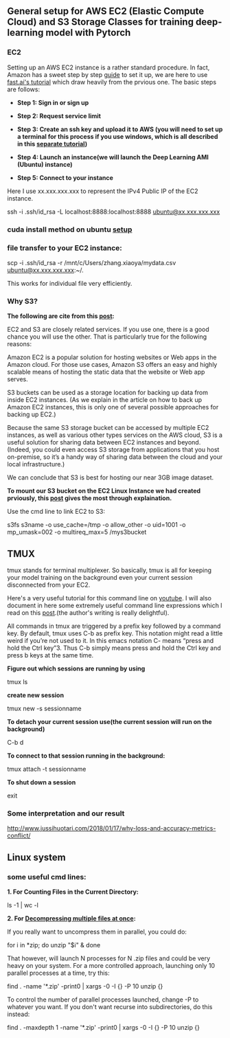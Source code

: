 
## General setup for AWS EC2 (Elastic Compute Cloud) and S3 Storage Classes for training deep-learning model with Pytorch

### EC2

Setting up an AWS EC2 instance is a rather standard procedure. In fact, Amazon has a sweet step by step [guide](https://aws.amazon.com/getting-started/tutorials/get-started-dlami/) to set it up, we are here to use [fast.ai's tutorial](https://course.fast.ai/start_aws.html) which draw heavily from the prvious one. The basic steps are follows:

* **Step 1: Sign in or sign up**
* **Step 2: Request service limit**
* **Step 3: Create an ssh key and upload it to AWS (you will need to set up a terminal for this process if you use windows, which is all described in this [separate tutorial](https://course.fast.ai/terminal_tutorial.html))**

* **Step 4: Launch an instance(we will launch the Deep Learning AMI (Ubuntu) instance)**
* **Step 5: Connect to your instance**

Here I use xx.xxx.xxx.xxx to represent the IPv4 Public IP of the EC2 instance.

ssh -i .ssh/id_rsa -L localhost:8888:localhost:8888 ubuntu@xx.xxx.xxx.xxx


### cuda install method on ubuntu [setup](https://github.com/kevinzakka/blog-code/blob/master/aws-pytorch/install.sh)


### file transfer to your EC2 instance:

scp -i .ssh/id_rsa -r /mnt/c/Users/zhang.xiaoya/mydata.csv ubuntu@xx.xxx.xxx.xxx:~/.

This works for individual file very efficiently. 

### Why S3? 
**The following are cite from this [post](https://www.cloudberrylab.com/resources/blog/amazon-ec2-vs-amazon-s3/):**

EC2 and S3 are closely related services. If you use one, there is a good chance you will use the other. That is particularly true for the following reasons:

Amazon EC2 is a popular solution for hosting websites or Web apps in the Amazon cloud. For those use cases, Amazon S3 offers an easy and highly scalable means of hosting the static data that the website or Web app serves.

S3 buckets can be used as a storage location for backing up data from inside EC2 instances. (As we explain in the article on how to back up Amazon EC2 instances, this is only one of several possible approaches for backing up EC2.)

Because the same S3 storage bucket can be accessed by multiple EC2 instances, as well as various other types services on the AWS cloud, S3 is a useful solution for sharing data between EC2 instances and beyond. (Indeed, you could even access S3 storage from applications that you host on-premise, so it’s a handy way of sharing data between the cloud and your local infrastructure.)

We can conclude that S3 is best for hosting our near 3GB image dataset. 

**To mount our S3 bucket on the EC2 Linux Instance we had created prviously, this [post](https://cloudkul.com/blog/mounting-s3-bucket-linux-ec2-instance/) gives the most through explaination.**

Use the cmd line to link EC2 to S3:

s3fs s3name -o use_cache=/tmp -o allow_other -o uid=1001 -o mp_umask=002 -o multireq_max=5 /mys3bucket


## TMUX 
tmux stands for terminal multiplexer. So basically, tmux is all for keeping your model training on the background even your current session disconnected from your EC2. 

Here's a very useful tutorial for this command line on [youtube](https://www.youtube.com/watch?v=BHhA_ZKjyxo). 
I will also document in here some extremely useful command line expressions which I read on this [post](https://www.hamvocke.com/blog/a-quick-and-easy-guide-to-tmux/).(the author's writing is really delightful).

All commands in tmux are triggered by a prefix key followed by a command key. By default, tmux uses C-b as prefix key. This notation might read a little weird if you’re not used to it. In this emacs notation C- means “press and hold the Ctrl key”3. Thus C-b simply means press and hold the Ctrl key and press b keys at the same time.

**Figure out which sessions are running by using**

tmux ls

**create new session**

tmux new -s sessionname

**To detach your current session use(the current session will run on the background)**

C-b d 


**To connect to that session running in the background:**

tmux attach -t sessionname

**To shut down a session**

exit






### Some interpretation and our result
http://www.jussihuotari.com/2018/01/17/why-loss-and-accuracy-metrics-conflict/


## Linux system 

### some useful cmd lines:

**1. For Counting Files in the Current Directory:**

ls -1 | wc -l

**2. For [Decompressing multiple files at once](https://askubuntu.com/questions/431478/decompressing-multiple-files-at-once):**

If you really want to uncompress them in parallel, you could do:

for i in *zip; do unzip "$i" & done

That however, will launch N processes for N .zip files and could be very heavy on your system. For a more controlled approach, launching only 10 parallel processes at a time, try this:

find . -name '*.zip' -print0 | xargs -0 -I {} -P 10 unzip {}

To control the number of parallel processes launched, change -P to whatever you want. If you don't want recurse into subdirectories, do this instead:

find . -maxdepth 1 -name '*.zip' -print0 | xargs -0 -I {} -P 10 unzip {}


